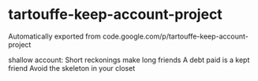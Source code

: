 # tartouffe-keep-account-project
Automatically exported from code.google.com/p/tartouffe-keep-account-project

shallow account:
Short reckonings make long friends
A debt paid is a kept friend
Avoid the skeleton in your closet
